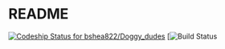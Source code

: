 # README
[ ![Codeship Status for bshea822/Doggy_dudes](https://app.codeship.com/projects/31c6e7b0-b369-0136-3d03-1e21b4d27ea1/status?branch=master)](https://app.codeship.com/projects/310958)
[![Build Status](https://codeship.com/projects/<31c6e7b0-b369-0136-3d03-1e21b4d27ea1>/status?branch=master)

